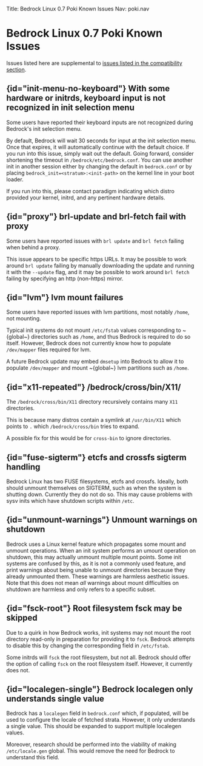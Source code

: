 Title: Bedrock Linux 0.7 Poki Known Issues
Nav: poki.nav

Bedrock Linux 0.7 Poki Known Issues
===================================

Issues listed here are supplemental to [issues listed in the compatibility section](compatibility-and-workarounds.html).

## {id="init-menu-no-keyboard"} With some hardware or initrds, keyboard input is not recognized in init selection menu

Some users have reported their keyboard inputs are not recognized during Bedrock's init selection menu.

By default, Bedrock will wait 30 seconds for input at the init selection menu.  Once that expires, it will automatically continue with the default choice.  If you run into this issue, simply wait out the default.  Going forward, consider shortening the timeout in `/bedrock/etc/bedrock.conf`.  You can use another init in another session either by changing the default in `bedrock.conf` or by placing `bedrock_init=<stratum>:<init-path>` on the kernel line in your boot loader.

If you run into this, please contact paradigm indicating which distro provided your kernel, initrd, and any pertinent hardware details.

## {id="proxy"} brl-update and brl-fetch fail with proxy

Some users have reported issues with `brl update` and `brl fetch` failing when behind a proxy.

This issue appears to be specific https URLs.  It may be possible to work around `brl update` failing by manually downloading the update and running it with the `--update` flag, and it may be possible to work around `brl fetch` failing by specifying an http (non-https) mirror.

## {id="lvm"} lvm mount failures

Some users have reported issues with lvm partitions, most notably `/home`, not mounting.

Typical init systems do not mount `/etc/fstab` values corresponding to ~{global~} directories such as `/home`, and thus Bedrock is required to do so itself.  However, Bedrock does not currently know how to populate `/dev/mapper` files required for lvm.

A future Bedrock update may embed `dmsetup` into Bedrock to allow it to populate `/dev/mapper` and mount ~{global~} lvm partitions such as `/home`.

## {id="x11-repeated"} /bedrock/cross/bin/X11/

The `/bedrock/cross/bin/X11` directory recursively contains many `X11` directories.

This is because many distros contain a symlink at `/usr/bin/X11` which points to `.` which `/bedrock/cross/bin` tries to expand.

A possible fix for this would be for `cross-bin` to ignore directories.

## {id="fuse-sigterm"} etcfs and crossfs sigterm handling

Bedrock Linux has two FUSE filesystems, etcfs and crossfs.  Ideally, both should unmount themselves on SIGTERM, such as when the system is shutting down.  Currently they do not do so.  This may cause problems with sysv inits which have shutdown scripts within `/etc`.

## {id="unmount-warnings"} Unmount warnings on shutdown

Bedrock uses a Linux kernel feature which propagates some mount and unmount operations.  When an init system performs an umount operation on shutdown, this may actually unmount multiple mount points.  Some init systems are confused by this, as it is not a commonly used feature, and print warnings about being unable to unmount directories because they already unmounted them.  These warnings are harmless aesthetic issues.  Note that this does not mean *all* warnings about mount difficulties on shutdown are harmless and only refers to a specific subset.

## {id="fsck-root"} Root filesystem fsck may be skipped

Due to a quirk in how Bedrock works, init systems may not mount the root directory read-only in preparation for providing it to `fsck`.  Bedrock attempts to disable this by changing the corresponding field in `/etc/fstab`.

Some initrds will `fsck` the root filesystem, but not all.  Bedrock should offer the option of calling `fsck` on the root filesystem itself.  However, it currently does not.

## {id="localegen-single"} Bedrock localegen only understands single value

Bedrock has a `localegen` field in `bedrock.conf` which, if populated, will be used to configure the locale of fetched strata.  However, it only understands a single value.  This should be expanded to support multiple localegen values.

Moreover, research should be performed into the viability of making `/etc/locale.gen` global.  This would remove the need for Bedrock to understand this field.
